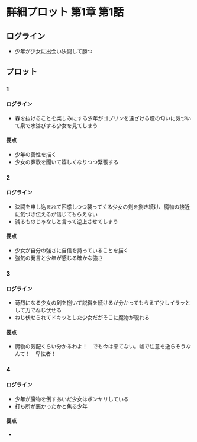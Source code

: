 # 詳細プロット 第1章 第1話
## ログライン
- 少年が少女に出会い決闘して勝つ

## プロット
### 1
#### ログライン
- 森を抜けることを楽しみにする少年がゴブリンを遠ざける煙の匂いに気づいて泉で水浴びする少女を見てしまう

#### 要点
- 少年の善性を描く
- 少女の鼻歌を聞いて嬉しくなりつつ緊張する

### 2
#### ログライン
- 決闘を申し込まれて困惑しつつ襲ってくる少女の剣を捌き続け、魔物の接近に気づき伝えるが信じてもらえない
- 減るものじゃなしと言って逆上させてしまう

#### 要点
- 少女が自分の強さに自信を持っていることを描く
- 強気の発言と少年が感じる確かな強さ

### 3
#### ログライン
- 苛烈になる少女の剣を捌いて説得を続けるが分かってもらえず少しイラッとして力でねじ伏せる
- ねじ伏せられてドキッとした少女だがそこに魔物が現れる

#### 要点
- 魔物の気配くらい分かるわよ！　でも今は来てない。嘘で注意を逸らそうなんて！　卑怯者！

### 4
#### ログライン
- 少年が魔物を倒すあいだ少女はボンヤリしている
- 打ち所が悪かったかと焦る少年

#### 要点
- 
